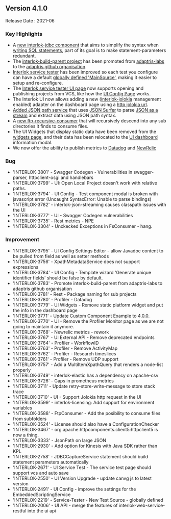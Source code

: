 ## Version 4.1.0 ##

Release Date : 2021-06


### Key Highlights

- A [new interlok-jdbc component](https://github.com/adaptris/interlok-ds/tree/develop/interlok-jdbc) that aims to simplify the syntax when [writing SQL statements](https://nexus.adaptris.net/nexus/content/sites/javadocs/com/adaptris/interlok-jdbc/4.1.0B1-RELEASE/com/adaptris/interlok/jdbc/package-summary.html), part of its goal is to make statement-parameters redundant.
- The [interlok-build-parent project](https://github.com/adaptris/interlok-build-parent) has been promoted from [adaptris-labs](https://github.com/adaptris-labs) to the [adaptris github organisation](https://github.com/adaptris).
- [Interlok service tester](https://github.com/adaptris/interlok-service-tester) has been improved so each test you configure can have a default [globally defined 'MainSource'](https://github.com/adaptris/interlok-service-tester/pull/114), making it easier to setup and re-configure.
- The [Interlok service tester UI page](https://interlok.adaptris.net/interlok-docs/#/pages/ui/ui-service-tester) now supports opening and publishing projects from VCS, like how the [UI Config Page](https://interlok.adaptris.net/interlok-docs/#/pages/ui/ui-version-control) works.
- The Interlok UI now allows adding a new ([interlok-jolokia](https://github.com/adaptris/interlok-jolokia) management enabled) adapter on the dashboard page using a [http jolokia url](https://interlok.adaptris.net/interlok-docs/#/pages/advanced/advanced-jolokia).
- [Added JSON path service](https://nexus.adaptris.net/nexus/content/sites/javadocs/com/adaptris/interlok-json-streaming/4.1.0B1-RELEASE/com/adaptris/core/json/streaming/JsonPathStreamingService.html) that uses [JSON Surfer](https://github.com/jsurfer/JsonSurfer) to parse [JSON as a stream](https://github.com/adaptris/interlok-json/tree/develop/interlok-json-streaming) and extract data using JSON path syntax.
- A [new ftp-recursive-consumer](https://nexus.adaptris.net/nexus/content/sites/javadocs/com/adaptris/interlok-core/4.1.0B1-RELEASE/com/adaptris/core/ftp/FtpRecursiveConsumer.html) that will recursively descend into any sub directories it finds to consume files.
- The UI Widgets that display static data have been removed from the [widgets page](https://interlok.adaptris.net/interlok-docs/#/pages/ui/ui-widgets), and their data has been relocated to the [UI dashboard](https://interlok.adaptris.net/interlok-docs/#/pages/ui/ui-dashboard) information modal.
- We now offer the ability to publish metrics to [Datadog](https://interlok.adaptris.net/interlok-docs/#/pages/advanced/advanced-profiler-datadog) and [NewRelic](https://interlok.adaptris.net/interlok-docs/#/pages/advanced/advanced-new-relic-profiling_v4)

### Bug

- 'INTERLOK-3801' - Swagger Codegen - Vulnerabilities in swagger-parser, httpclient-osgi and handlebars
- 'INTERLOK-3799' - UI: Open Local Project doesn't work with relative paths.
- 'INTERLOK-3794' - UI Config - Test component modal is broken with javascript error \(Uncaught SyntaxError: Unable to parse bindings\)
- 'INTERLOK-3782' - interlok-json-streaming causes classpath issues with the UI
- 'INTERLOK-3777' - UI - Swagger Codegen vulnerabilities
- 'INTERLOK-3735' - Rest metrics - NPE
- 'INTERLOK-3304' - Unckecked Exceptions in FsConsumer - hang.

### Improvement

- 'INTERLOK-3795' - UI Config Settings Editor - allow Javadoc content to be pulled from field as well as setter methods
- 'INTERLOK-3756' - XpathMetadataService does not support expressions
- 'INTERLOK-3784' - UI Config - Template wizard 'Generate unique identifier fields' should be false by default.
- 'INTERLOK-3783' - Promote interlok-build-parent from adaptris-labs to adaptris github organisation
- 'INTERLOK-3781' - Rest - Package naming for sub projects
- 'INTERLOK-3780' - Profiler - Datadog
- 'INTERLOK-3779' - UI Widgets - Remove static platform widget and put the info in the dashboard page
- 'INTERLOK-3771' - Update Custom Component Example to 4.0.0.
- 'INTERLOK-3770' - UI - Remove the Profiler Monitor page as we are not going to maintain it anymore.
- 'INTERLOK-3768' - Newrelic metrics - rework
- 'INTERLOK-3767' - UI External API - Remove deprecated endpoints
- 'INTERLOK-3764' - Profiler - WorkflowID
- 'INTERLOK-3763' - Profiler - Remove ActivityMap
- 'INTERLOK-3762' - Profiler - Research timeslices
- 'INTERLOK-3761' - Profiler - Remove UDP support
- 'INTERLOK-3757' - Add a MultiItemXpathQuery that renders a node-list properly
- 'INTERLOK-3749' - interlok-elastic has a dependency on apache-csv
- 'INTERLOK-3726' - Gaps in prometheus metrics
- 'INTERLOK-3711' - Update retry-store-write-message to store stack trace
- 'INTERLOK-3710' - UI - Support Jolokia http request in the UI
- 'INTERLOK-3599' - interlok-licensing: Add support for environment variables
- 'INTERLOK-3588' - FtpConsumer - Add the posibility to consume files from subfolders
- 'INTERLOK-3524' - License should also have a ConfigurationChecker
- 'INTERLOK-3467' - org.apache.httpcomponents.client5:httpclient5 is now a thing.
- 'INTERLOK-3333' - JsonPath on large JSON
- 'INTERLOK-2930' - Add option for Kinesis with Java SDK rather than KPL
- 'INTERLOK-2758' - JDBCCaptureService statement should build statement parameters automatically
- 'INTERLOK-2671' - UI Service Test - The service test page should support vcs and auto save
- 'INTERLOK-2550' - UI Version Upgrade - update canvg js to latest version
- 'INTERLOK-2491' - UI Config - improve the settings for the EmbeddedScriptingService
- 'INTERLOK-2219' - Service-Tester - New Test Source - globally defined
- 'INTERLOK-2006' - UI API - merge the features of interlok-web-service-restful into the ui api
